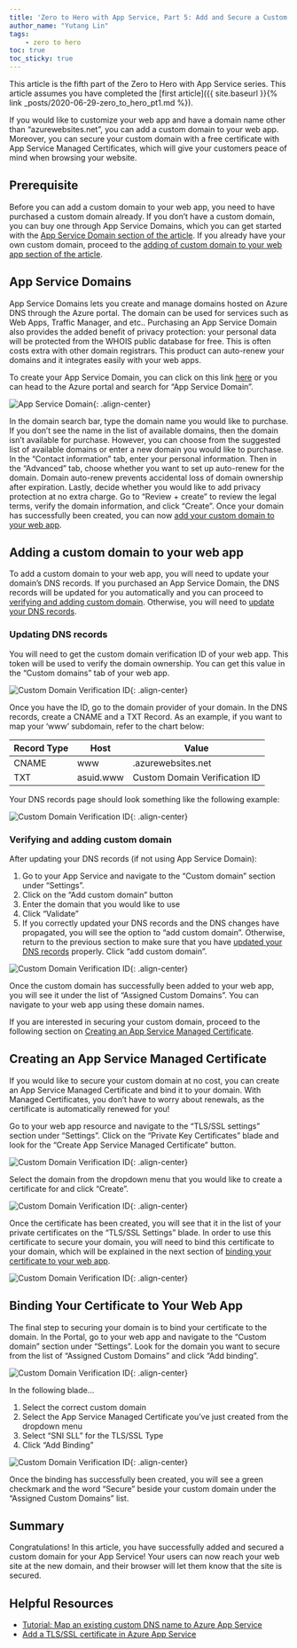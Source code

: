 ```yaml
---
title: 'Zero to Hero with App Service, Part 5: Add and Secure a Custom Domain on Your Azure App Service Web App'
author_name: "Yutang Lin"
tags: 
    - zero to hero
toc: true
toc_sticky: true
---
```


This article is the fifth part of the Zero to Hero with App Service series. This article assumes you have completed the [first article]({{ site.baseurl }}{% link _posts/2020-06-29-zero_to_hero_pt1.md %}). 

If you would like to customize your web app and have a domain name other than “azurewebsites.net”, you can add a custom domain to your web app. Moreover, you can secure your custom domain with a free certificate with App Service Managed Certificates, which will give your customers peace of mind when browsing your website. 

## Prerequisite
Before you can add a custom domain to your web app, you need to have purchased a custom domain already. If you don’t have a custom domain, you can buy one through App Service Domains, which you can get started with the [App Service Domain section of the article](#app-service-domain). If you already have your own custom domain, proceed to the [adding of custom domain to your web app section of the article](#add-custom-domain). 

## App Service Domains <a name="app-service-domain"></a>

App Service Domains lets you create and manage domains hosted on Azure DNS through the Azure portal. The domain can be used for services such as Web Apps, Traffic Manager, and etc.. Purchasing an App Service Domain also provides the added benefit of privacy protection: your personal data will be protected from the WHOIS public database for free. This is often costs extra with other domain registrars. This product can auto-renew your domains and it integrates easily with your web apps. 

To create your App Service Domain, you can click on this link [here](https://ms.portal.azure.com/#create/Microsoft.Domains) or you can head to the Azure portal and search for “App Service Domain”.  

![App Service Domain]({{site.baseurl}}/media/2020/07/Create-ASD.PNG){: .align-center}

In the domain search bar, type the domain name you would like to purchase. If you don’t see the name in the list of available domains, then the domain isn’t available for purchase. However, you can choose from the suggested list of available domains or enter a new domain you would like to purchase. In the “Contact information” tab, enter your personal information. Then in the “Advanced” tab, choose whether you want to set up auto-renew for the domain. Domain auto-renew prevents accidental loss of domain ownership after expiration. Lastly, decide whether you would like to add privacy protection at no extra charge. Go to “Review + create” to review the legal terms, verify the domain information, and click “Create”. Once your domain has successfully been created, you can now [add your custom domain to your web app](#add-custom-domain). 

## Adding a custom domain to your web app <a name="add-custom-domain"></a>

To add a custom domain to your web app, you will need to update your domain’s DNS records. If you purchased an App Service Domain, the DNS records will be updated for you automatically and you can proceed to [verifying and adding custom domain](#verify-add-domain). Otherwise, you will need to [update your DNS records](#upate-dns). 

### Updating DNS records <a name="upate-dns"></a>

You will need to get the custom domain verification ID of your web app.	This token will be used to verify the domain ownership. You can get this value in the “Custom domains” tab of your web app. 

![Custom Domain Verification ID]({{site.baseurl}}/media/2020/07/Get-CDVID.png){: .align-center}

Once you have the ID, go to the domain provider of your domain. In the DNS records, create a CNAME and a TXT Record. As an example, if you want to map your ‘www’ subdomain, refer to the chart below: 

| Record Type  | Host       | Value                          |
|--------------|------------|--------------------------------|
| CNAME        | www        | <app-name>.azurewebsites.net   |
| TXT          | asuid.www  | Custom Domain Verification ID  |

Your DNS records page should look something like the following example: 

![Custom Domain Verification ID]({{site.baseurl}}/media/2020/07/dns-records.png){: .align-center}

### Verifying and adding custom domain <a name="verify-add-domain"></a>

After updating your DNS records (if not using App Service Domain): 
1. Go to your App Service and navigate to the “Custom domain” section under “Settings”.  
1. Click on the “Add custom domain” button 
1. Enter the domain that you would like to use 
1. Click “Validate” 
1. If you correctly updated your DNS records and the DNS changes have propagated, you will see the option to “add custom domain”. Otherwise, return to the previous section to make sure that you have [updated your DNS records](#upate-dns) properly. Click “add custom domain”.

![Custom Domain Verification ID]({{site.baseurl}}/media/2020/07/Add-Custom-Domain.png){: .align-center}

Once the custom domain has successfully been added to your web app, you will see it under the list of “Assigned Custom Domains”. You can navigate to your web app using these domain names. 

If you are interested in securing your custom domain, proceed to the following section on [Creating an App Service Managed Certificate](#asmc). 

## Creating an App Service Managed Certificate <a name="asmc"></a>

If you would like to secure your custom domain at no cost, you can create an App Service Managed Certificate and bind it to your domain. With Managed Certificates, you don’t have to worry about renewals, as the certificate is automatically renewed for you! 

Go to your web app resource and navigate to the “TLS/SSL settings” section under “Settings”. Click on the “Private Key Certificates” blade and look for the “Create App Service Managed Certificate” button.  

![Custom Domain Verification ID]({{site.baseurl}}/media/2020/07/Cert-Blade.png){: .align-center}

Select the domain from the dropdown menu that you would like to create a certificate for and click “Create”.  

![Custom Domain Verification ID]({{site.baseurl}}/media/2020/07/Create-Free-Cert.png){: .align-center}

Once the certificate has been created, you will see that it in the list of your private certificates on the “TLS/SSL Settings” blade. In order to use this certificate to secure your domain, you will need to bind this certificate to your domain, which will be explained in the next section of [binding your certificate to your web app](#create-binding). 

![Custom Domain Verification ID]({{site.baseurl}}/media/2020/07/Free-Cert-Created.png){: .align-center}

## Binding Your Certificate to Your Web App <a name="create-binding"></a>

The final step to securing your domain is to bind your certificate to the domain. In the Portal, go to your web app and navigate to the “Custom domain” section under “Settings”. Look for the domain you want to secure from the list of “Assigned Custom Domains” and click “Add binding”. 

![Custom Domain Verification ID]({{site.baseurl}}/media/2020/07/Binding-Option.png){: .align-center}

In the following blade... 
1. Select the correct custom domain 
1. Select the App Service Managed Certificate you’ve just created from the dropdown menu 
1. Select “SNI SLL” for the TLS/SSL Type 
1. Click “Add Binding” 

![Custom Domain Verification ID]({{site.baseurl}}/media/2020/07/Add-Binding.png){: .align-center}

Once the binding has successfully been created, you will see a green checkmark and the word “Secure” beside your custom domain under the “Assigned Custom Domains” list. 

## Summary 

Congratulations! In this article, you have successfully added and secured a custom domain for your App Service! Your users can now reach your web site at the new domain, and their browser will let them know that the site is secured. 

## Helpful Resources 
- [Tutorial: Map an existing custom DNS name to Azure App Service](https://docs.microsoft.com/azure/app-service/app-service-web-tutorial-custom-domain)
- [Add a TLS/SSL certificate in Azure App Service](https://docs.microsoft.com/azure/app-service/configure-ssl-certificate#create-a-free-certificate-preview)